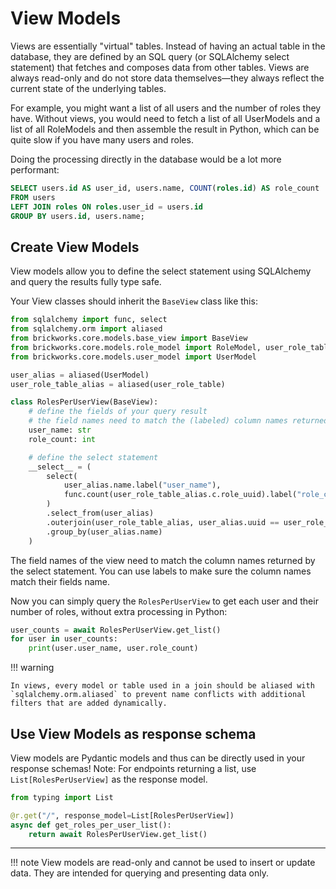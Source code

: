 # View Models

Views are essentially "virtual" tables. Instead of having an actual table in the database, they are defined by an SQL query (or SQLAlchemy select statement) that fetches and composes data from other tables. Views are always read-only and do not store data themselves—they always reflect the current state of the underlying tables.

For example, you might want a list of all users and the number of roles they have. Without views, you would need to fetch a list of all UserModels and a list of all RoleModels and then assemble the result in Python, which can be quite slow if you have many users and roles.

Doing the processing directly in the database would be a lot more performant:

```sql
SELECT users.id AS user_id, users.name, COUNT(roles.id) AS role_count
FROM users
LEFT JOIN roles ON roles.user_id = users.id
GROUP BY users.id, users.name;
```

## Create View Models

View models allow you to define the select statement using SQLAlchemy and query the results fully type safe.

Your View classes should inherit the `BaseView` class like this:

```python
from sqlalchemy import func, select
from sqlalchemy.orm import aliased
from brickworks.core.models.base_view import BaseView
from brickworks.core.models.role_model import RoleModel, user_role_table
from brickworks.core.models.user_model import UserModel

user_alias = aliased(UserModel)
user_role_table_alias = aliased(user_role_table)

class RolesPerUserView(BaseView):
    # define the fields of your query result
    # the field names need to match the (labeled) column names returned by the select statement
    user_name: str
    role_count: int

    # define the select statement
    __select__ = (
        select(
            user_alias.name.label("user_name"),
            func.count(user_role_table_alias.c.role_uuid).label("role_count"),
        )
        .select_from(user_alias)
        .outerjoin(user_role_table_alias, user_alias.uuid == user_role_table_alias.c.user_uuid)
        .group_by(user_alias.name)
    )
```

The field names of the view need to match the column names returned by the select statement. You can use labels to make sure the column names match their fields name.

Now you can simply query the `RolesPerUserView` to get each user and their number of roles, without extra processing in Python:

```python
user_counts = await RolesPerUserView.get_list()
for user in user_counts:
    print(user.user_name, user.role_count)
```


!!! warning

    In views, every model or table used in a join should be aliased with `sqlalchemy.orm.aliased` to prevent name conflicts with additional filters that are added dynamically.


## Use View Models as response schema

View models are Pydantic models and thus can be directly used in your response schemas! Note: For endpoints returning a list, use `List[RolesPerUserView]` as the response model.

```python
from typing import List

@r.get("/", response_model=List[RolesPerUserView])
async def get_roles_per_user_list():
    return await RolesPerUserView.get_list()
```

---

!!! note
    View models are read-only and cannot be used to insert or update data. They are intended for querying and presenting data only.
